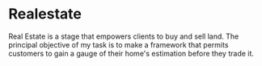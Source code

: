 # Realestate
Real Estate is a stage that empowers clients to buy and sell land. The principal objective of my task is to make a framework that permits customers to gain a gauge of their home's estimation before they trade it.
